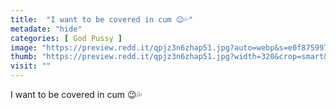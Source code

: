 ```yaml
---
title:  "I want to be covered in cum 😉💦"
metadate: "hide"
categories: [ God Pussy ]
image: "https://preview.redd.it/qpjz3n6zhap51.jpg?auto=webp&s=e0f87599740a1be0c91e281c4caac6fc6e7669dc"
thumb: "https://preview.redd.it/qpjz3n6zhap51.jpg?width=320&crop=smart&auto=webp&s=db3fab592814c0f40d13aed550a583fdb355d9d8"
visit: ""
---
```

I want to be covered in cum 😉💦
